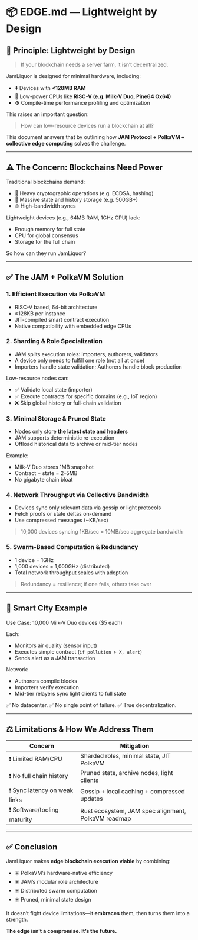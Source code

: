 # 📦 EDGE.md — Lightweight by Design

## 🔧 Principle: Lightweight by Design

> If your blockchain needs a server farm, it isn’t decentralized.

JamLiquor is designed for minimal hardware, including:
- ⬇️ Devices with **<128MB RAM**
- 🧠 Low-power CPUs like **RISC-V (e.g. Milk-V Duo, Pine64 Ox64)**
- ⚙️ Compile-time performance profiling and optimization

This raises an important question:

> How can low-resource devices run a blockchain at all?

This document answers that by outlining how **JAM Protocol + PolkaVM + collective edge computing** solves the challenge.

---

## ⚠️ The Concern: Blockchains Need Power
Traditional blockchains demand:
- 🔐 Heavy cryptographic operations (e.g. ECDSA, hashing)
- 🧾 Massive state and history storage (e.g. 500GB+)
- 🌐 High-bandwidth syncs

Lightweight devices (e.g., 64MB RAM, 1GHz CPU) lack:
- Enough memory for full state
- CPU for global consensus
- Storage for the full chain

So how can they run JamLiquor?

---

## ✅ The JAM + PolkaVM Solution

### 1. **Efficient Execution via PolkaVM**
- RISC-V based, 64-bit architecture
- ≤128KB per instance
- JIT-compiled smart contract execution
- Native compatibility with embedded edge CPUs

### 2. **Sharding & Role Specialization**
- JAM splits execution roles: importers, authorers, validators
- A device only needs to fulfill one role (not all at once)
- Importers handle state validation; Authorers handle block production

Low-resource nodes can:
- ✅ Validate local state (importer)
- ✅ Execute contracts for specific domains (e.g., IoT region)
- ❌ Skip global history or full-chain validation

### 3. **Minimal Storage & Pruned State**
- Nodes only store **the latest state and headers**
- JAM supports deterministic re-execution
- Offload historical data to archive or mid-tier nodes

Example:
- Milk-V Duo stores 1MB snapshot
- Contract + state = 2–5MB
- No gigabyte chain bloat

### 4. **Network Throughput via Collective Bandwidth**
- Devices sync only relevant data via gossip or light protocols
- Fetch proofs or state deltas on-demand
- Use compressed messages (~KB/sec)

> 10,000 devices syncing 1KB/sec = 10MB/sec aggregate bandwidth

### 5. **Swarm-Based Computation & Redundancy**
- 1 device = 1GHz
- 1,000 devices = 1,000GHz (distributed)
- Total network throughput scales with adoption

> Redundancy = resilience; if one fails, others take over

---

## 🌆 Smart City Example

Use Case: 10,000 Milk-V Duo devices ($5 each)

Each:
- Monitors air quality (sensor input)
- Executes simple contract (`if pollution > X, alert`)
- Sends alert as a JAM transaction

Network:
- Authorers compile blocks
- Importers verify execution
- Mid-tier relayers sync light clients to full state

✅ No datacenter.
✅ No single point of failure.
✅ True decentralization.

---

## ⚖️ Limitations & How We Address Them

| Concern                         | Mitigation                                                                 |
|--------------------------------|----------------------------------------------------------------------------|
| ❗ Limited RAM/CPU              | Sharded roles, minimal state, JIT PolkaVM                                |
| ❗ No full chain history        | Pruned state, archive nodes, light clients                               |
| ❗ Sync latency on weak links   | Gossip + local caching + compressed updates                              |
| ❗ Software/tooling maturity    | Rust ecosystem, JAM spec alignment, PolkaVM roadmap                      |

---

## ✅ Conclusion

JamLiquor makes **edge blockchain execution viable** by combining:
- ✳️ PolkaVM’s hardware-native efficiency
- ✳️ JAM’s modular role architecture
- ✳️ Distributed swarm computation
- ✳️ Pruned, minimal state design

It doesn’t fight device limitations—it **embraces** them, then turns them into a strength.

**The edge isn’t a compromise. It’s the future.**
